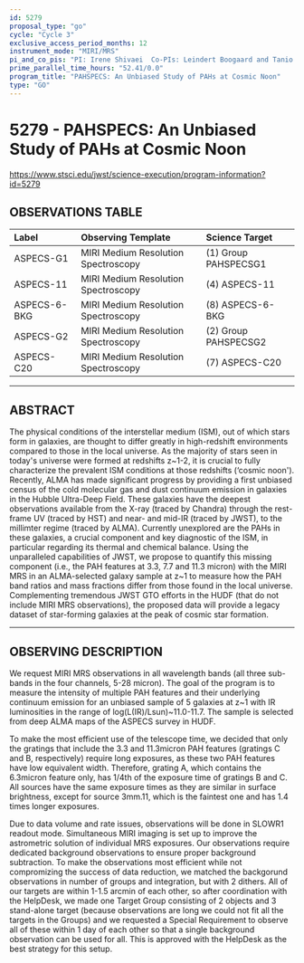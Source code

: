 ```yaml
---
id: 5279
proposal_type: "go"
cycle: "Cycle 3"
exclusive_access_period_months: 12
instrument_mode: "MIRI/MRS"
pi_and_co_pis: "PI: Irene Shivaei  Co-PIs: Leindert Boogaard and Tanio Diaz-Santos"
prime_parallel_time_hours: "52.41/0.0"
program_title: "PAHSPECS: An Unbiased Study of PAHs at Cosmic Noon"
type: "GO"
---
```

# 5279 - PAHSPECS: An Unbiased Study of PAHs at Cosmic Noon
https://www.stsci.edu/jwst/science-execution/program-information?id=5279
## OBSERVATIONS TABLE
| Label        | Observing Template                 | Science Target       |
| :----------- | :--------------------------------- | :------------------- |
| ASPECS-G1    | MIRI Medium Resolution Spectroscopy | (1) Group PAHSPECSG1 |
| ASPECS-11    | MIRI Medium Resolution Spectroscopy | (4) ASPECS-11        |
| ASPECS-6-BKG | MIRI Medium Resolution Spectroscopy | (8) ASPECS-6-BKG     |
| ASPECS-G2    | MIRI Medium Resolution Spectroscopy | (2) Group PAHSPECSG2 |
| ASPECS-C20   | MIRI Medium Resolution Spectroscopy | (7) ASPECS-C20       |

---

## ABSTRACT

The physical conditions of the interstellar medium (ISM), out of which stars form in galaxies, are thought to differ greatly in high-redshift environments compared to those in the local universe. As the majority of stars seen in today's universe were formed at redshifts z~1-2, it is crucial to fully characterize the prevalent ISM conditions at those redshifts (‘cosmic noon'). Recently, ALMA has made significant progress by providing a first unbiased census of the cold molecular gas and dust continuum emission in galaxies in the Hubble Ultra-Deep Field. These galaxies have the deepest observations available from the X-ray (traced by Chandra) through the rest-frame UV (traced by HST) and near- and mid-IR (traced by JWST), to the millimter regime (traced by ALMA). Currently unexplored are the PAHs in these galaxies, a crucial component and key diagnostic of the ISM, in particular regarding its thermal and chemical balance. Using the unparalleled capabilities of JWST, we propose to quantify this missing component (i.e., the PAH features at 3.3, 7.7 and 11.3 micron) with the MIRI MRS in an ALMA-selected galaxy sample at z~1 to measure how the PAH band ratios and mass fractions differ from those found in the local universe. Complementing tremendous JWST GTO efforts in the HUDF (that do not include MIRI MRS observations), the proposed data will provide a legacy dataset of star-forming galaxies at the peak of cosmic star formation.

---

## OBSERVING DESCRIPTION

We request MIRI MRS observations in all wavelength bands (all three sub-bands in the four channels, 5-28 micron). The goal of the program is to measure the intensity of multiple PAH features and their underlying continuum emission for an unbiased sample of 5 galaxies at z~1 with IR luminosities in the range of log(L(IR)/Lsun)~11.0-11.7. The sample is selected from deep ALMA maps of the ASPECS survey in HUDF.

To make the most efficient use of the telescope time, we decided that only the gratings that include the 3.3 and 11.3micron PAH features (gratings C and B, respectively) require long exposures, as these two PAH features have low equivalent width. Therefore, grating A, which contains the 6.3micron feature only, has 1/4th of the exposure time of gratings B and C. All sources have the same exposure times as they are similar in surface brightness, except for source 3mm.11, which is the faintest one and has 1.4 times longer exposures.

Due to data volume and rate issues, observations will be done in SLOWR1 readout mode. Simultaneous MIRI imaging is set up to improve the astrometric solution of individual MRS exposures. Our observations require dedicated background observations to ensure proper background subtraction. To make the observations most efficient while not compromizing the success of data reduction, we matched the backgorund observations in number of groups and integration, but with 2 dithers. All of our targets are within 1-1.5 arcmin of each other, so after coordination with the HelpDesk, we made one Target Group consisting of 2 objects and 3 stand-alone target (because observations are long we could not fit all the targets in the Groups) and we requested a Special Requirement to observe all of these within 1 day of each other so that a single background observation can be used for all. This is approved with the HelpDesk as the best strategy for this setup.